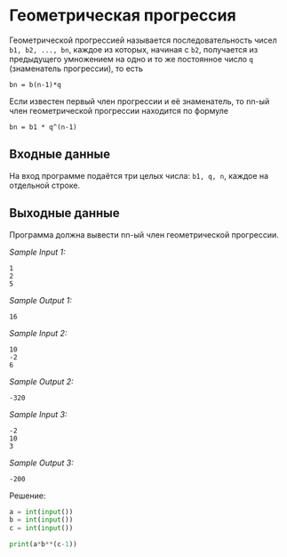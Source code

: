 # Геометрическая прогрессия

Геометрической прогрессией называется последовательность чисел ```b1, b2, ..., bn```, каждое из которых, начиная с ```b2```, получается из предыдущего умножением на одно и то же постоянное число ```q``` (знаменатель прогрессии), то есть

```
bn = b(n-1)*q
```

Если известен первый член прогрессии и её знаменатель, то nn-ый член геометрической прогрессии находится по формуле

```
bn = b1 * q^(n-1)
```

## Входные данные
На вход программе подаётся три целых числа: ```b1, q, n```, каждое на отдельной строке.

## Выходные данные
Программа должна вывести nn-ый член геометрической прогрессии.

*Sample Input 1:*
```
1
2
5
```

*Sample Output 1:*
```
16
```

*Sample Input 2:*
```
10
-2
6
```

*Sample Output 2:*
```
-320
```

*Sample Input 3:*
```
-2
10
3
```

*Sample Output 3:*
```
-200
```

Решение:
```python
a = int(input())
b = int(input())
c = int(input())

print(a*b**(c-1))
```
